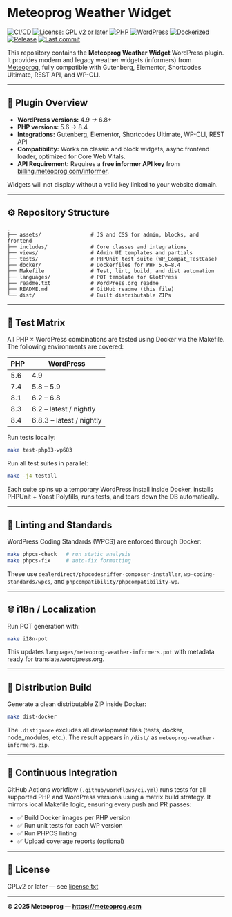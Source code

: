 # Meteoprog Weather Widget

[![CI/CD](https://github.com/meteoprog/meteoprog-weather-informers/actions/workflows/ci.yml/badge.svg)](https://github.com/meteoprog/meteoprog-weather-informers/actions)
[![License: GPL v2 or later](https://img.shields.io/badge/License-GPLv2%2B-blue.svg)](https://www.gnu.org/licenses/gpl-2.0.html)
[![PHP](https://img.shields.io/badge/PHP-5.6%20--%208.4-777bb3.svg?logo=php)](https://www.php.net/)
[![WordPress](https://img.shields.io/badge/WordPress-4.9%20--%206.8-blue.svg?logo=wordpress)](https://wordpress.org/)
[![Dockerized](https://img.shields.io/badge/Docker-ready-blue.svg?logo=docker)](https://hub.docker.com/)
[![Release](https://img.shields.io/github/v/release/meteoprog/meteoprog-weather-informers)](https://github.com/meteoprog/meteoprog-weather-informers/releases)
[![Last commit](https://img.shields.io/github/last-commit/meteoprog/meteoprog-weather-informers.svg)](https://github.com/meteoprog/meteoprog-weather-informers/commits/main)


This repository contains the **Meteoprog Weather Widget** WordPress plugin. It provides modern and legacy weather widgets (informers) from [Meteoprog](https://meteoprog.com), fully compatible with Gutenberg, Elementor, Shortcodes Ultimate, REST API, and WP-CLI.

---

## 🧩 Plugin Overview
- **WordPress versions:** 4.9 → 6.8+
- **PHP versions:** 5.6 → 8.4
- **Integrations:** Gutenberg, Elementor, Shortcodes Ultimate, WP-CLI, REST API
- **Compatibility:** Works on classic and block widgets, async frontend loader, optimized for Core Web Vitals.
- **API Requirement:** Requires a **free informer API key** from [billing.meteoprog.com/informer](https://billing.meteoprog.com/informer?utm_source=github&utm_medium=readme).

Widgets will not display without a valid key linked to your website domain.

---

## ⚙️ Repository Structure
```
.
├── assets/                # JS and CSS for admin, blocks, and frontend
├── includes/              # Core classes and integrations
├── views/                 # Admin UI templates and partials
├── tests/                 # PHPUnit test suite (WP_Compat_TestCase)
├── docker/                # Dockerfiles for PHP 5.6–8.4
├── Makefile               # Test, lint, build, and dist automation
├── languages/             # POT template for GlotPress
├── readme.txt             # WordPress.org readme
├── README.md              # GitHub readme (this file)
└── dist/                  # Built distributable ZIPs
```

---

## 🧪 Test Matrix
All PHP × WordPress combinations are tested using Docker via the Makefile. The following environments are covered:

| PHP | WordPress |
|-----|------------|
| 5.6 | 4.9        |
| 7.4 | 5.8 – 5.9  |
| 8.1 | 6.2 – 6.8  |
| 8.3 | 6.2 – latest / nightly |
| 8.4 | 6.8.3 – latest / nightly |

Run tests locally:
```bash
make test-php83-wp683
```
Run all test suites in parallel:
```bash
make -j4 testall
```

Each suite spins up a temporary WordPress install inside Docker, installs PHPUnit + Yoast Polyfills, runs tests, and tears down the DB automatically.

---

## 🧰 Linting and Standards

WordPress Coding Standards (WPCS) are enforced through Docker:
```bash
make phpcs-check   # run static analysis
make phpcs-fix     # auto-fix formatting
```
These use `dealerdirect/phpcodesniffer-composer-installer`, `wp-coding-standards/wpcs`, and `phpcompatibility/phpcompatibility-wp`.

---

## 🌐 i18n / Localization
Run POT generation with:
```bash
make i18n-pot
```
This updates `languages/meteoprog-weather-informers.pot` with metadata ready for translate.wordpress.org.

---

## 🚀 Distribution Build
Generate a clean distributable ZIP inside Docker:
```bash
make dist-docker
```
The `.distignore` excludes all development files (tests, docker, node_modules, etc.). The result appears in `/dist/` as `meteoprog-weather-informers.zip`.

---

## 🧱 Continuous Integration

GitHub Actions workflow (`.github/workflows/ci.yml`) runs tests for all supported PHP and WordPress versions using a matrix build strategy. It mirrors local Makefile logic, ensuring every push and PR passes:
- ✅ Build Docker images per PHP version
- ✅ Run unit tests for each WP version
- ✅ Run PHPCS linting
- ✅ Upload coverage reports (optional)

---

## 📜 License
GPLv2 or later — see [license.txt](license.txt)

---

**© 2025 Meteoprog — https://meteoprog.com**